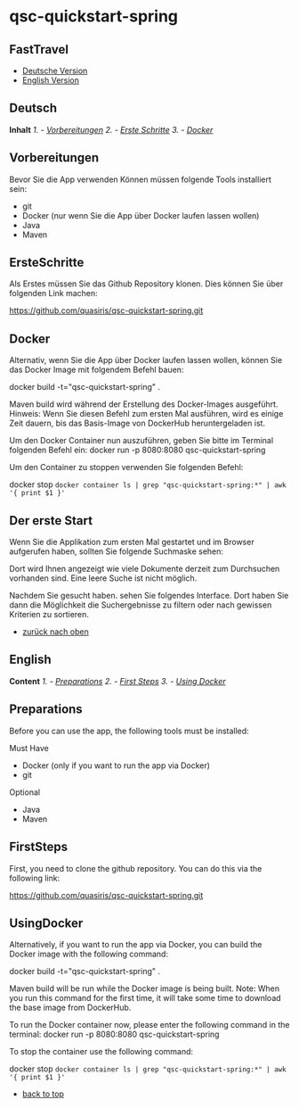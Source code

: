 
# qsc-quickstart-spring

## FastTravel
<a name="FastTravel"></a>


- [Deutsche Version](#deutsch)
- [English Version](#english)



## Deutsch
<a name="deutsch"></a>

**Inhalt**
*1. - [Vorbereitungen](#Vorbereitungen)*
*2. - [Erste Schritte](#ErsteSchritte)*
*3. - [Docker](#Docker)*

## Vorbereitungen
**<a name="Vorbereitungen"></a>**

Bevor Sie die App verwenden Können müssen folgende Tools installiert sein:

- git
- Docker (nur wenn Sie die App über Docker laufen lassen wollen)
- Java
- Maven


## ErsteSchritte
**<a name="ErsteSchritte"></a>**

Als Erstes müssen Sie das Github Repository klonen. Dies können Sie über folgenden Link machen:

https://github.com/quasiris/qsc-quickstart-spring.git


## Docker
**<a name="Docker"></a>**

Alternativ, wenn Sie die App über Docker laufen lassen wollen, können Sie das Docker Image mit folgendem Befehl bauen:

docker build -t="qsc-quickstart-spring" .

Maven build wird während der Erstellung des Docker-Images ausgeführt.
Hinweis: Wenn Sie diesen Befehl zum ersten Mal ausführen, wird es einige Zeit dauern, bis das Basis-Image von DockerHub heruntergeladen ist.

Um den Docker Container nun auszuführen, geben Sie bitte im Terminal folgenden Befehl ein:
docker run -p 8080:8080 qsc-quickstart-spring

Um den Container zu stoppen verwenden Sie folgenden Befehl:

docker stop `docker container ls | grep "qsc-quickstart-spring:*" | awk '{ print $1 }'`

## Der erste Start

Wenn Sie die Applikation zum ersten Mal gestartet und im Browser aufgerufen haben, sollten Sie folgende Suchmaske sehen:


Dort wird Ihnen angezeigt wie viele Dokumente derzeit zum Durchsuchen vorhanden sind. 
Eine leere Suche ist nicht möglich. 

Nachdem Sie gesucht haben. sehen Sie folgendes Interface. Dort haben Sie dann die Möglichkeit die Suchergebnisse zu filtern oder
nach gewissen Kriterien zu sortieren.

- [zurück nach oben](#FastTravel)



## English
<a name="english"></a>

**Content**
*1. - [Preparations](#Preparations)*
*2. - [First Steps](#FirstSteps)*
*3. - [Using Docker](#UsingDocker)*


## Preparations

Before you can use the app, the following tools must be installed:

Must Have
- Docker (only if you want to run the app via Docker)
- git

Optional
- Java
- Maven


## FirstSteps

First, you need to clone the github repository. You can do this via the following link:

https://github.com/quasiris/qsc-quickstart-spring.git

## UsingDocker

Alternatively, if you want to run the app via Docker, you can build the Docker image with the following command:

docker build -t="qsc-quickstart-spring" .

Maven build will be run while the Docker image is being built.
Note: When you run this command for the first time, it will take some time to download the base image from DockerHub.

To run the Docker container now, please enter the following command in the terminal:
docker run -p 8080:8080 qsc-quickstart-spring

To stop the container use the following command:

docker stop `docker container ls | grep "qsc-quickstart-spring:*" | awk '{ print $1 }'`

- [back to top](#FastTravel)